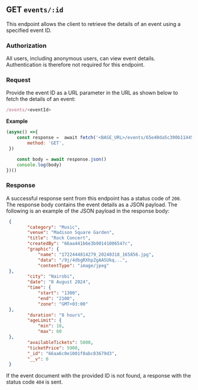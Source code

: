 ## GET `events/:id`

This endpoint allows the client to retrieve the details of an event using a specified event ID.

### Authorization
All users, including anonymous users, can view event details. Authentication is therefore not required for this endpoint.

### Request
Provide the event ID as a URL parameter in the URL as shown below to fetch the details of an event:

```javascript
/events/<eventId>
```

**Example**

```javascript
(async() =>{
    const response =  await fetch('<BASE_URL>/events/65e40da5c390b114451cebb5',{
        method: 'GET',
 })

    const body = await response.json()
    console.log(body)
})()
```

### Response
A successful response sent from this endpoint has a status code of `200`. The response body contains the event details as a JSON payload. The following is an example of the JSON payload in the response body:

```json
 {
        "category": "Music",
        "venue": "Madison Square Garden",
        "title": "Rock Concert",
        "createdBy": "66aa441b6e3b90141006547c",
        "graphic": {
            "name": "1722444814279_20240318_165856.jpg",
            "data": "/9j/4dbgRXhpZgAASUkq...",
            "contentType": "image/jpeg"
 },
        "city": "Nairobi",
        "date": "8 August 2024",
        "time": {
            "start": "1300",
            "end": "2100",
            "zone": "GMT+03:00"
 },
        "duration": "8 hours",
        "ageLimit": {
            "min": 18,
            "max": 60
 },
        "availableTickets": 5000,
        "ticketPrice": 5900,
        "_id": "66aa6c0e1001f0abc83679d3",
        "__v": 0
 }
```

If the event document with the provided ID is not found, a response with the status code `404` is sent.